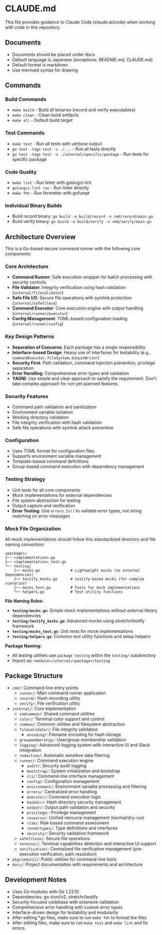 # CLAUDE.md

This file provides guidance to Claude Code (claude.ai/code) when working with code in this repository.

## Documents
- Documents should be placed under docs
- Default language is Japanese (exceptions: README.md, CLAUDE.md)
- Default format is markdown
- Use mermaid syntax for drawing

## Commands

### Build Commands
- `make build` - Build all binaries (record and verify executables)
- `make clean` - Clean build artifacts
- `make all` - Default build target

### Test Commands
- `make test` - Run all tests with verbose output
- `go test -tags test -v ./...` - Run all tests directly
- `go test -tags test -v ./internal/specific/package` - Run tests for specific package

### Code Quality
- `make lint` - Run linter with golangci-lint
- `golangci-lint run` - Run linter directly
- `make fmt` - Run formetter with gofumpt

### Individual Binary Builds
- Build record binary: `go build -o build/record -v cmd/record/main.go`
- Build verify binary: `go build -o build/verify -v cmd/verify/main.go`

## Architecture Overview

This is a Go-based secure command runner with the following core components:

### Core Architecture
- **Command Runner**: Safe execution wrapper for batch processing with security controls
- **File Validator**: Integrity verification using hash validation (`internal/filevalidator`)
- **Safe File I/O**: Secure file operations with symlink protection (`internal/safefileio`)
- **Command Executor**: Core execution engine with output handling (`internal/runner/executor`)
- **Config Management**: TOML-based configuration loading (`internal/runner/config`)

### Key Design Patterns
- **Separation of Concerns**: Each package has a single responsibility
- **Interface-based Design**: Heavy use of interfaces for testability (e.g., `CommandExecutor`, `FileSystem`, `OutputWriter`)
- **Security First**: Path validation, command injection prevention, privilege separation
- **Error Handling**: Comprehensive error types and validation
- **YAGNI**: Use simple and clear approach to satisfy the requirement. Don't take complex approach for not-yet-planned features.

### Security Features
- Command path validation and sanitization
- Environment variable isolation
- Working directory validation
- File integrity verification with hash validation
- Safe file operations with symlink attack prevention

### Configuration
- Uses TOML format for configuration files
- Supports environment variable management
- Template-based command definitions
- Group-based command execution with dependency management

### Testing Strategy
- Unit tests for all core components
- Mock implementations for external dependencies
- File system abstraction for testing
- Output capture and verification
- **Error Testing**: Use `errors.Is()` to validate error types, not string matching on error messages

### Mock File Organization
All mock implementations should follow this standardized directory and file naming convention:

```
<package>/
├── <implementation>.go
├── <implementation>_test.go
└── testing/
    ├── mocks.go              # Lightweight mocks (no external dependencies)
    ├── testify_mocks.go      # testify-based mocks (for complex scenarios)
    ├── mocks_test.go         # Tests for mock implementations
    └── helpers.go            # Test utility functions
```

**File Naming Rules:**
- **`testing/mocks.go`**: Simple mock implementations without external library dependencies
- **`testing/testify_mocks.go`**: Advanced mocks using stretchr/testify framework
- **`testing/mocks_test.go`**: Unit tests for mock implementations
- **`testing/helpers.go`**: Common test utility functions and setup helpers

**Package Naming:**
- All testing utilities use `package testing` within the `testing/` subdirectory
- Import as: `<module>/internal/<package>/testing`

## Package Structure

- `cmd/`: Command-line entry points
  - `runner/`: Main command runner application
  - `record/`: Hash recording utility
  - `verify/`: File verification utility
- `internal/`: Core implementation
  - `cmdcommon/`: Shared command utilities
  - `color/`: Terminal color support and control
  - `common/`: Common utilities and filesystem abstraction
  - `filevalidator/`: File integrity validation
    - `encoding/`: Filename encoding for hash storage
  - `groupmembership/`: User/group membership validation
  - `logging/`: Advanced logging system with interactive UI and Slack integration
  - `redaction/`: Automatic sensitive data filtering
  - `runner/`: Command execution engine
    - `audit/`: Security audit logging
    - `bootstrap/`: System initialization and bootstrap
    - `cli/`: Command-line interface management
    - `config/`: Configuration management
    - `environment/`: Environment variable processing and filtering
    - `errors/`: Centralized error handling
    - `executor/`: Command execution logic
    - `hashdir/`: Hash directory security management
    - `output/`: Output path validation and security
    - `privilege/`: Privilege management
    - `resource/`: Unified resource management (normal/dry-run)
    - `risk/`: Risk-based command assessment
    - `runnertypes/`: Type definitions and interfaces
    - `security/`: Security validation framework
  - `safefileio/`: Secure file operations
  - `terminal/`: Terminal capabilities detection and interactive UI support
  - `verification/`: Centralized file verification management (pre-execution verification, path resolution)
- `pkg/cmdutil/`: Public utilities for command-line tools
- `docs/`: Project documentation with requirements and architecture

## Development Notes

- Uses Go modules with Go 1.23.10
- Dependencies: go-toml/v2, stretchr/testify
- Security-focused codebase with extensive validation
- Comprehensive error handling with custom error types
- Interface-driven design for testability and modularity
- After editing *go files, make sure to run `make fmt` to format the files.
- After editing files, make sure to run `make test` and `make lint` and fix errors.
